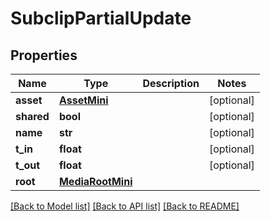 # SubclipPartialUpdate

## Properties

Name | Type | Description | Notes
------------ | ------------- | ------------- | -------------
**asset** | [**AssetMini**](AssetMini.md) |  | [optional] 
**shared** | **bool** |  | [optional] 
**name** | **str** |  | [optional] 
**t_in** | **float** |  | [optional] 
**t_out** | **float** |  | [optional] 
**root** | [**MediaRootMini**](MediaRootMini.md) |  | 

[[Back to Model list]](../#documentation-for-models) [[Back to API list]](../#documentation-for-api-endpoints) [[Back to README]](../)


